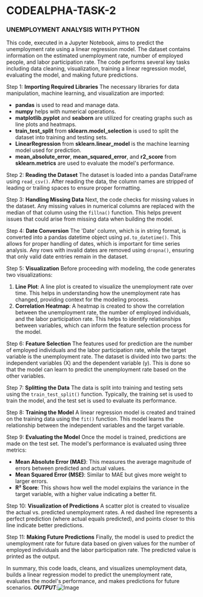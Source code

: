 # CODEALPHA-TASK-2
### UNEMPLOYMENT ANALYSIS WITH PYTHON ###
This code, executed in a Jupyter Notebook, aims to predict the unemployment rate using a linear regression model. The dataset contains information on the estimated unemployment rate, number of employed people, and labor participation rate. The code performs several key tasks including data cleaning, visualization, training a linear regression model, evaluating the model, and making future predictions.

 Step 1: **Importing Required Libraries**
The necessary libraries for data manipulation, machine learning, and visualization are imported:
- **pandas** is used to read and manage data.
- **numpy** helps with numerical operations.
- **matplotlib.pyplot** and **seaborn** are utilized for creating graphs such as line plots and heatmaps.
- **train_test_split** from **sklearn.model_selection** is used to split the dataset into training and testing sets.
- **LinearRegression** from **sklearn.linear_model** is the machine learning model used for prediction.
- **mean_absolute_error**, **mean_squared_error**, and **r2_score** from **sklearn.metrics** are used to evaluate the model's performance.

 Step 2: **Reading the Dataset**
The dataset is loaded into a pandas DataFrame using `read_csv()`. After reading the data, the column names are stripped of leading or trailing spaces to ensure proper formatting.

 Step 3: **Handling Missing Data**
Next, the code checks for missing values in the dataset. Any missing values in numerical columns are replaced with the median of that column using the `fillna()` function. This helps prevent issues that could arise from missing data when building the model.

 Step 4: **Date Conversion**
The 'Date' column, which is in string format, is converted into a pandas datetime object using `pd.to_datetime()`. This allows for proper handling of dates, which is important for time series analysis. Any rows with invalid dates are removed using `dropna()`, ensuring that only valid date entries remain in the dataset.

 Step 5: **Visualization**
Before proceeding with modeling, the code generates two visualizations:
1. **Line Plot**: A line plot is created to visualize the unemployment rate over time. This helps in understanding how the unemployment rate has changed, providing context for the modeling process.
2. **Correlation Heatmap**: A heatmap is created to show the correlation between the unemployment rate, the number of employed individuals, and the labor participation rate. This helps to identify relationships between variables, which can inform the feature selection process for the model.

 Step 6: **Feature Selection**
The features used for prediction are the number of employed individuals and the labor participation rate, while the target variable is the unemployment rate. The dataset is divided into two parts: the independent variables (X) and the dependent variable (y). This is done so that the model can learn to predict the unemployment rate based on the other variables.

 Step 7: **Splitting the Data**
The data is split into training and testing sets using the `train_test_split()` function. Typically, the training set is used to train the model, and the test set is used to evaluate its performance.

 Step 8: **Training the Model**
A linear regression model is created and trained on the training data using the `fit()` function. This model learns the relationship between the independent variables and the target variable.

 Step 9: **Evaluating the Model**
Once the model is trained, predictions are made on the test set. The model's performance is evaluated using three metrics:
- **Mean Absolute Error (MAE)**: This measures the average magnitude of errors between predicted and actual values.
- **Mean Squared Error (MSE)**: Similar to MAE but gives more weight to larger errors.
- **R² Score**: This shows how well the model explains the variance in the target variable, with a higher value indicating a better fit.

 Step 10: **Visualization of Predictions**
A scatter plot is created to visualize the actual vs. predicted unemployment rates. A red dashed line represents a perfect prediction (where actual equals predicted), and points closer to this line indicate better predictions.

 Step 11: **Making Future Predictions**
Finally, the model is used to predict the unemployment rate for future data based on given values for the number of employed individuals and the labor participation rate. The predicted value is printed as the output.

In summary, this code loads, cleans, and visualizes unemployment data, builds a linear regression model to predict the unemployment rate, evaluates the model's performance, and makes predictions for future scenarios.
***OUTPUT***:![Image](https://github.com/user-attachments/assets/d42b7ce8-bda8-44f4-b0f4-8bdc9b3c473d)
